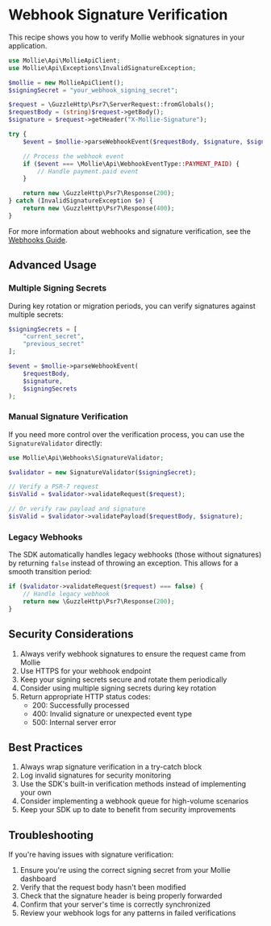 # Webhook Signature Verification

This recipe shows you how to verify Mollie webhook signatures in your application.

```php
use Mollie\Api\MollieApiClient;
use Mollie\Api\Exceptions\InvalidSignatureException;

$mollie = new MollieApiClient();
$signingSecret = "your_webhook_signing_secret";

$request = \GuzzleHttp\Psr7\ServerRequest::fromGlobals();
$requestBody = (string)$request->getBody();
$signature = $request->getHeader("X-Mollie-Signature");

try {
    $event = $mollie->parseWebhookEvent($requestBody, $signature, $signingSecret);

    // Process the webhook event
    if ($event === \Mollie\Api\WebhookEventType::PAYMENT_PAID) {
        // Handle payment.paid event
    }

    return new \GuzzleHttp\Psr7\Response(200);
} catch (InvalidSignatureException $e) {
    return new \GuzzleHttp\Psr7\Response(400);
}
```

For more information about webhooks and signature verification, see the [Webhooks Guide](../webhooks.md).

## Advanced Usage

### Multiple Signing Secrets

During key rotation or migration periods, you can verify signatures against multiple secrets:

```php
$signingSecrets = [
    "current_secret",
    "previous_secret"
];

$event = $mollie->parseWebhookEvent(
    $requestBody,
    $signature,
    $signingSecrets
);
```

### Manual Signature Verification

If you need more control over the verification process, you can use the `SignatureValidator` directly:

```php
use Mollie\Api\Webhooks\SignatureValidator;

$validator = new SignatureValidator($signingSecret);

// Verify a PSR-7 request
$isValid = $validator->validateRequest($request);

// Or verify raw payload and signature
$isValid = $validator->validatePayload($requestBody, $signature);
```

### Legacy Webhooks

The SDK automatically handles legacy webhooks (those without signatures) by returning `false` instead of throwing an exception. This allows for a smooth transition period:

```php
if ($validator->validateRequest($request) === false) {
    // Handle legacy webhook
    return new \GuzzleHttp\Psr7\Response(200);
}
```

## Security Considerations

1. Always verify webhook signatures to ensure the request came from Mollie
2. Use HTTPS for your webhook endpoint
3. Keep your signing secrets secure and rotate them periodically
4. Consider using multiple signing secrets during key rotation
5. Return appropriate HTTP status codes:
   - 200: Successfully processed
   - 400: Invalid signature or unexpected event type
   - 500: Internal server error

## Best Practices

1. Always wrap signature verification in a try-catch block
2. Log invalid signatures for security monitoring
3. Use the SDK's built-in verification methods instead of implementing your own
4. Consider implementing a webhook queue for high-volume scenarios
5. Keep your SDK up to date to benefit from security improvements

## Troubleshooting

If you're having issues with signature verification:

1. Ensure you're using the correct signing secret from your Mollie dashboard
2. Verify that the request body hasn't been modified
3. Check that the signature header is being properly forwarded
4. Confirm that your server's time is correctly synchronized
5. Review your webhook logs for any patterns in failed verifications
